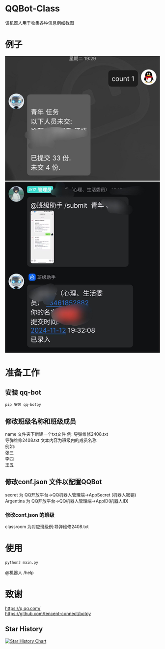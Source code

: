 # QQBot-Class
该机器人用于收集各种信息例如截图

# 例子
![示例1](photo_2024-11-14_14-56-59.jpg)
![示例2](photo_2024-11-14_14-57-29.jpg)

# 准备工作
## 安装 qq-bot
```bash
pip 安装 qq-botpy
```
## 修改班级名称和班级成员
name 文件夹下新建一个txt文件 例: 导弹维修2408.txt  
导弹维修2408.txt 文本内容为班级内的成员名称  
例如:  
张三  
李四  
王五  
## 修改conf.json 文件以配置QQBot
secret 为 QQ开放平台->QQ机器人管理端->AppSecret (机器人密钥)  
Argentina 为 QQ开放平台->QQ机器人管理端->AppID(机器人ID)
### 修改conf.json 的班级
classroom  为对应班级例:导弹维修2408.txt  

# 使用
```bash
python3 main.py
```
@机器人 /help

# 致谢
https://q.qq.com/  
https://github.com/tencent-connect/botpy

## Star History

[![Star History Chart](https://api.star-history.com/svg?repos=John-Smiths/QQBot-Class&type=Date)](https://star-history.com/#John-Smiths/QQBot-Class&Date)
